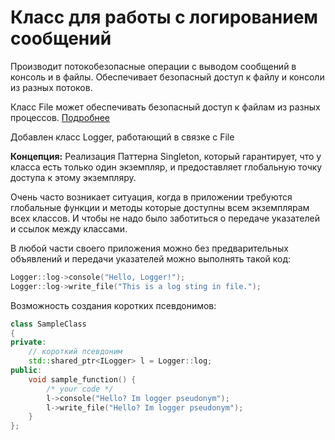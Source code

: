 # Класс для работы с логированием сообщений

Производит потокобезопасные операции с выводом сообщений в консоль и в файлы. Обеспечивает безопасный доступ к файлу и консоли из разных потоков.

Класс File может обеспечивать безопасный доступ к файлам из разных процессов. [Подробнее](https://gitverse.ru/MaksMN/FileActionsCPP)

Добавлен класс Logger, работающий в связке с File

**Концепция:**
Реализация Паттерна Singleton, который гарантирует, что у класса есть только один экземпляр, и предоставляет глобальную точку доступа к этому экземпляру.

 Очень часто возникает ситуация, когда в приложении требуются глобальные функции и методы которые доступны всем экземплярам всех классов. И чтобы не надо было заботиться о передаче указателей и ссылок между классами.

В любой части своего приложения можно без предварительных объявлений и передачи указателей можно выполнять такой код:
```cpp
Logger::log->console("Hello, Logger!");
Logger::log->write_file("This is a log sting in file.");
```

Возможность создания коротких псевдонимов:
```cpp
class SampleClass
{
private:
    // короткий псевдоним
    std::shared_ptr<ILogger> l = Logger::log;
public:
    void sample_function() {
        /* your code */
        l->console("Hello? Im logger pseudonym");
        l->write_file("Hello? Im logger pseudonym");
    }
};
```